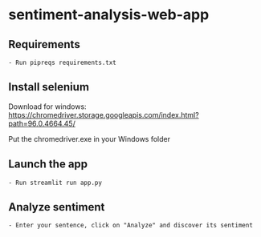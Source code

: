 # sentiment-analysis-web-app

## Requirements 

    - Run pipreqs requirements.txt

## Install selenium

Download for windows: https://chromedriver.storage.googleapis.com/index.html?path=96.0.4664.45/

Put the chromedriver.exe in your Windows folder


## Launch the app

    - Run streamlit run app.py

## Analyze sentiment

    - Enter your sentence, click on "Analyze" and discover its sentiment